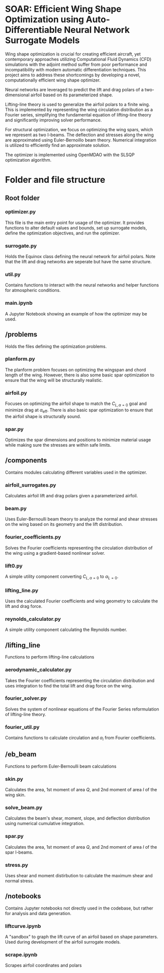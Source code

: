 # SOAR: Efficient Wing Shape Optimization using Auto-Differentiable Neural Network Surrogate Models

Wing shape optimization is crucial for creating efficient aircraft, yet contemporary approaches utilizing Computational Fluid Dynamics (CFD) simulations with the adjoint method suffer from poor performance and incompatibility with modern automatic differentiation techniques.
This project aims to address these shortcomings by developing a novel, computationally efficient wing shape optimizer.

Neural networks are leveraged to predict the lift and drag polars of a two-dimensional airfoil based on its parameterized shape.

Lifting-line theory is used to generalize the airfoil polars to a finite wing.
This is implemented by representing the wing circulation distribution as a Fourier series, simplifying the fundamental equation of lifting-line theory and significantly improving solver performance.

For structural optimization, we focus on optimizing the wing spars, which we represent as two I-beams. The deflection and stresses along the wing are approximated using Euler-Bernoillo beam theory. Numerical integration is utilized to efficiently find an approximate solution.

The optimizer is implemented using OpenMDAO with the SLSQP optimization algorithm.

# Folder and file structure
## Root folder
### optimizer.py
This file is the main entry point for usage of the optimizer. It provides functions to alter default values and bounds, set up surrogate models, define the optimization objectives, and run the optimizer.

### surrogate.py
Holds the Equinox class defining the neural network for airfoil polars. Note that the lift and drag networks are seperate but have the same structure.

### util.py
Contains functions to interact with the neural networks and helper functions for atmospheric conditions.

### main.ipynb
A Jupyter Notebook showing an example of how the optimizer may be used.

## /problems
Holds the files defining the optimization problems.

### planform.py
The planform problem focuses on optimizing the wingspan and chord length of the wing. However, there is also some basic spar optimization to ensure that the wing will be structurally realistic.

### airfoil.py
Focuses on optimizing the airfoil shape to match the $C_{L,\alpha=0}$ goal and minimize drag at $\alpha_\mathrm{eff}$. There is also basic spar optimization to ensure that the airfoil shape is structurally sound.

### spar.py
Optimizes the spar dimensions and positions to minimize material usage while making sure the stresses are within safe limits.

## /components
Contains modules calculating different variables used in the optimizer.

### airfoil_surrogates.py
Calculates airfoil lift and drag polars given a parameterized airfoil.

### beam.py
Uses Euler-Bernoulli beam theory to analyze the normal and shear stresses on the wing based on its geometry and the lift distribution.

### fourier_coefficients.py
Solves the Fourier coefficients representing the circulation distribution of the wing using a gradient-based nonlinear solver.

### lift0.py
A simple utility component converting $C_{L,\alpha=0}$ to $\alpha_{L=0}$.

### lifting_line.py
Uses the calculated Fourier coefficients and wing geometry to calculate the lift and drag force.

### reynolds_calculator.py
A simple utility component calculating the Reynolds number.

## /lifting_line
Functions to perform lifting-line calculations

### aerodynamic_calculator.py
Takes the Fourier coefficients representing the circulation distribution and uses integration to find the total lift and drag force on the wing.

### fourier_solver.py
Solves the system of nonlinear equations of the Fourier Series reformulation of lifting-line theory.

### fourier_util.py
Contains functions to calculate circulation and $\alpha_i$ from Fourier coefficients.

## /eb_beam
Functions to perform Euler-Bernoulli beam calculations

### skin.py
Calculates the area, 1st moment of area $Q$, and 2nd moment of area $I$ of the wing skin.

### solve_beam.py
Calculates the beam's shear, moment, slope, and deflection distribution using numerical cumulative integration.

### spar.py
Calculates the area, 1st moment of area $Q$, and 2nd moment of area $I$ of the spar I-beams.

### stress.py
Uses shear and moment distirbution to calculate the maximum shear and normal stress.

## /notebooks
Contains Jupyter notebooks not directly used in the codebase, but rather for analysis and data generation.

### liftcurve.ipynb
A "sandbox" to graph the lift curve of an airfoil based on shape parameters. Used during development of the airfoil surrogate models.

### scrape.ipynb
Scrapes airfoil coordinates and polars
